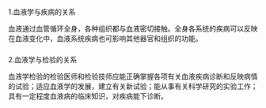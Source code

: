 ##  
### 
1.血液学与疾病的关系

 血液通过血管循环全身，各种组织都与血液密切接触。全身各系统的疾病可以反映在血液变化中，血液系统疾病也可影响其他器官和组织的功能。
### 
2.血液学与检验的关系

 血液学检验的检验医师和检验技师应能正确掌握各项有关血液疾病诊断和反映病情的试验；适应血液学的发展，建立有关新试验；能从事有关科学研究的实验工作；具有一定程度血液病的临床知识，对疾病能下诊断。

